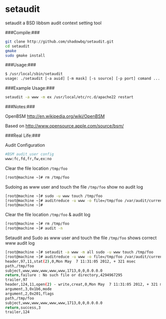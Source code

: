 setaudit
========

setaudit a BSD libbsm audit context setting tool

###Compile:###

```bash
git clone http://github.com/shadowbq/setaudit.git
cd setaudit
gmake
sudo gmake install
```

###Usage:###

```bash
$ /usr/local/sbin/setaudit 
usage: ./setaudit [-a auid] [-m mask] [-s source] [-p port] comand ...
```

###Example Usage:###

```bash
setaudit -a www -m ex /usr/local/etc/rc.d/apache22 restart
```

###Notes:###

OpenBSM http://en.wikipedia.org/wiki/OpenBSM

Based on http://www.opensource.apple.com/source/bsm/

###Real Life:###

Audit Configuration

```bash
#BSM audit_user config
www:fc,fd,fr,fw,ex:no
```

Clear the file location `/tmp/foo`

```bash
[root@machine ~]# rm /tmp/foo 
```

Sudoing as www user and touch the file `/tmp/foo` show no audit log
```bash
[root@machine ~]# sudo -u www touch /tmp/foo
[root@machine ~]# auditreduce -u www -o file=/tmp/foo /var/audit/current |praudit
[root@machine ~]# 
```

Clear the file location `/tmp/foo` & audit log

```bash
[root@machine ~]# rm /tmp/foo 
[root@machine ~]# audit -n
```
Setaudit and Sudo as www user and touch the file `/tmp/foo` shows correct www audit log
```bash
[root@machine ~]# setaudit -a www -m all sudo -u www touch /tmp/foo
[root@machine ~]# auditreduce -u www -o file=/tmp/foo /var/audit/current |praudit
header,97,11,stat(2),0,Mon May  7 11:31:05 2012, + 321 msec
path,/tmp/foo
subject,www,www,www,www,www,1713,0,0,0.0.0.0
return,failure : No such file or directory,4294967295
trailer,97
header,124,11,open(2) - write,creat,0,Mon May  7 11:31:05 2012, + 321 msec
argument,3,0x1b6,mode
argument,2,0x201,flags
path,/tmp/foo
subject,www,www,www,www,www,1713,0,0,0.0.0.0
return,success,3
trailer,124

```